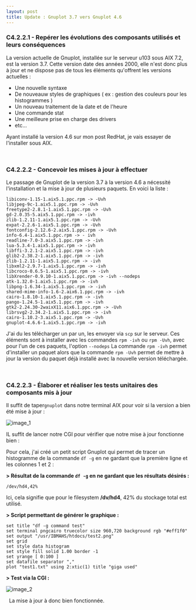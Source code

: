 ```yaml
---
layout: post
title: Update : Gnuplot 3.7 vers Gnuplot 4.6
---
```

### C4.2.2.1 - Repérer les évolutions des composants utilisés et leurs conséquences

La version actuelle de Gnuplot, installée sur le serveur u103 sous AIX 7.2, est la version 3.7. Cette version date des années 2000, elle n'est donc plus à jour et ne dispose pas de tous les éléments qu'offrent les versions actuelles :

- Une nouvelle syntaxe
- De nouveauw styles de graphiques ( ex : gestion des couleurs pour les histogrammes )
- Un nouveau traitement de la date et de l'heure
- Une commande stat
- Une meilleure prise en charge des drivers 
- etc...

Ayant installé la version 4.6 sur mon post RedHat, je vais essayer de l'installer sous AIX. 

&nbsp;
### C4.2.2.2 - Concevoir les mises à jour à effectuer

Le passage de Gnuplot de la version 3.7 à la version 4.6 a nécessité l'installation et la mise à jour de plusieurs paquets. En voici la liste : 
```
libiconv-1.15-1.aix5.1.ppc.rpm -> -Uvh
libjpeg-9c-1.aix5.1.ppc.rpm -> -Uvh
freetype2-2.8.1-1.aix5.1.ppc.rpm -> -Uvh
gd-2.0.35-5.aix5.1.ppc.rpm -> -ivh
zlib-1.2.11-1.aix5.1.ppc.rpm -> -Uvh
expat-2.2.6-1.aix5.1.ppc.rpm -> -Uvh
fontconfig-2.12.6-2.aix5.1.ppc.rpm -> -Uvh
info-6.4-1.aix5.1.ppc.rpm -> - ivh
readline-7.0-3.aix5.1.ppc.rpm -> -ivh
lua-5.3.4-1.aix5.1.ppc.rpm -> -ivh
libffi-3.2.1-2.aix5.1.ppc.rpm -> -ivh
glib2-2.38.2-1.aix5.1.ppc.rpm -> -ivh
zlib-1.2.11-1.aix5.1.ppc.rpm -> -ivh
libxml2-2.9.7-1.aix5.1.ppc.rpm -> -ivh
libcroco-0.6.5-1.aix5.1.ppc.rpm -> -ivh
libXrender-0.9.10-1.aix5.1.ppc.rpm -> -ivh --nodeps
atk-1.32.0-1.aix5.1.ppc.rpm -> -ivh
libpng-1.6.34-1.aix5.1.ppc.rpm -> -ivh
shared-mime-info-1.6-2.aix6.1.ppc.rpm -> -ivh
cairo-1.8.10-1.aix5.1.ppc.rpm -> -ivh
pango-1.24.5-1.aix5.1.ppc.rpm -> -ivh
gtk2-2.24.30-2waixX11.aix6.1.ppc.rpm -> -Uvh
librsvg2-2.34.2-1.aix5.1.ppc.rpm -> -ivh
cairo-1.10.2-3.aix5.1.ppc.rpm -> -Uvh
gnuplot-4.6.6-1.aix5.1.ppc.rpm -> -ivh
```

J'ai du les télécharger un par un, les envoyer via `scp` sur le serveur. Ces éléments sont à installer avec les commandes `rpm -ivh` ou `rpm -Uvh`, avec pour l'un de ces paquets, l'option `--nodeps` 
La commande `rpm -ivh` permet d'installer un paquet alors que la commande `rpm -Uvh` permet de mettre à jour la version du paquet déjà installé avec la nouvelle version téléchargée.

&nbsp;
### C4.2.2.3 - Élaborer et réaliser les tests unitaires des composants mis à jour

Il suffit de taper`gnuplot` dans notre terminal AIX pour voir si la version a bien été mise à jour :

![image_1](http://image.noelshack.com/fichiers/2019/35/2/1566893170-gnuplot-4-6.png)

IL suffit de lancer notre CGI pour vérifier que notre mise à jour fonctionne bien :

Pour cela, j'ai créé un petit script Gnuplot qui permet de tracer un histogramme de la commande `df -g` en ne gardant que la première ligne et les colonnes 1 et 2 :

__> Résultat de la commande `df -g` en ne gardant que les résultats désirés :__
```
/dev/hd4,42%
```
Ici, cela signifie que pour le filesystem __/dv/hd4__, 42% du stockage total est utilisé.

__> Script permettant de générer le graphique :__
```
set title "df -g command test"
set terminal pngcairo truecolor size 960,720 background rgb "#eff1f0"
set output "/usr/IBMAHS/htdocs/test2.png"
set grid
set style data histogram
set style fill solid 1.00 border -1
set yrange [ 0:100 ]
set datafile separator ","
plot "test1.txt" using 2:xtic(1) title "giga used"
```


__> Test via la CGI :__


![image_2](http://image.noelshack.com/fichiers/2019/35/2/1566893308-gnu4-6-ok.png)

&nbsp;
La mise à jour à donc bien fonctionnée.
